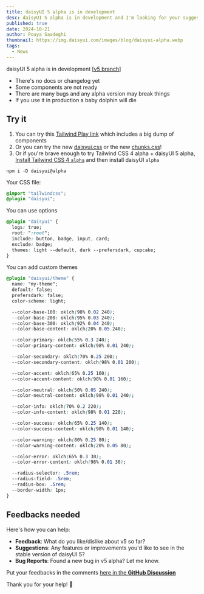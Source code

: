 ```yaml
---
title: daisyUI 5 alpha is in development
desc: daisyUI 5 alpha is in development and I'm looking for your suggestions, feedbacks and ideas to make it better.
published: true
date: 2024-10-21
author: Pouya Saadeghi
thumbnail: https://img.daisyui.com/images/blog/daisyui-alpha.webp
tags:
  - News
---
```


daisyUI 5 alpha is in development [[v5 branch](https://github.com/saadeghi/daisyui/tree/v5)]

- There's no docs or changelog yet
- Some components are not ready
- There are many bugs and any alpha version may break things
- If you use it in production a baby dolphin will die

## Try it

1. You can try this [Tailwind Play link](https://play.tailwindcss.com/iOzVcc4McC?file=css) which includes a big dump of components
2. Or you can try the new [daisyui.css](https://cdn.jsdelivr.net/npm/daisyui@alpha/daisyui.css) or the new [chunks.css](https://cdn.jsdelivr.net/npm/daisyui@alpha/chunks.css)!
3. Or if you're brave enough to try Tailwind CSS 4 alpha + daisyUI 5 alpha,
[Install Tailwind CSS 4 `alpha`](https://tailwindcss.com/blog/tailwindcss-v4-alpha) and then install daisyUI `alpha`
```
npm i -D daisyui@alpha
```
Your CSS file:
```css
@import "tailwindcss";
@plugin "daisyui";
```

You can use options

```css
@plugin "daisyui" {
  logs: true;
  root: ":root";
  include: button, badge, input, card;
  exclude: badge;
  themes: light --default, dark --prefersdark, cupcake;
}
```

You can add custom themes

```css
@plugin "daisyui/theme" {
  name: "my-theme";
  default: false;
  prefersdark: false;
  color-scheme: light;

  --color-base-100: oklch(98% 0.02 240);
  --color-base-200: oklch(95% 0.03 240);
  --color-base-300: oklch(92% 0.04 240);
  --color-base-content: oklch(20% 0.05 240);

  --color-primary: oklch(55% 0.3 240);
  --color-primary-content: oklch(98% 0.01 240);

  --color-secondary: oklch(70% 0.25 200);
  --color-secondary-content: oklch(98% 0.01 200);

  --color-accent: oklch(65% 0.25 160);
  --color-accent-content: oklch(98% 0.01 160);

  --color-neutral: oklch(50% 0.05 240);
  --color-neutral-content: oklch(98% 0.01 240);

  --color-info: oklch(70% 0.2 220);
  --color-info-content: oklch(98% 0.01 220);

  --color-success: oklch(65% 0.25 140);
  --color-success-content: oklch(98% 0.01 140);

  --color-warning: oklch(80% 0.25 80);
  --color-warning-content: oklch(20% 0.05 80);

  --color-error: oklch(65% 0.3 30);
  --color-error-content: oklch(98% 0.01 30);

  --radius-selector: .5rem;
  --radius-field: .5rem;
  --radius-box: .5rem;
  --border-width: 1px;
}
```

## Feedbacks needed

Here's how you can help:
- **Feedback**: What do you like/dislike about v5 so far?
- **Suggestions**: Any features or improvements you'd like to see in the stable version of daisyUI 5?
- **Bug Reports**: Found a new bug in v5 alpha? Let me know.

Put your feedbacks in the comments [here in the **GitHub Discussion**](https://github.com/saadeghi/daisyui/discussions/3246)

Thank you for your help! 🙏
